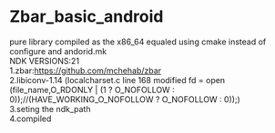 # Zbar_basic_android
pure library compiled as the x86_64 equaled 
using cmake instead of configure and andorid.mk  
  NDK VERSIONS:21   
  1.zbar:https://github.com/mchehab/zbar  
  2.libiconv-1.14  (localcharset.c line 168 modified fd = open (file_name,O_RDONLY | (1 ? O_NOFOLLOW : 0));//(HAVE_WORKING_O_NOFOLLOW ? O_NOFOLLOW : 0));)  
  3.seting the ndk_path  
  4.compiled  
